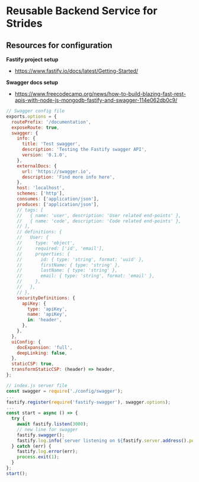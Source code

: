 # Reusable Backend Service for Strides

## Resources for configuration

**Fastify project setup**
- https://www.fastify.io/docs/latest/Getting-Started/

**Swagger docs setup**
- https://www.freecodecamp.org/news/how-to-build-blazing-fast-rest-apis-with-node-js-mongodb-fastify-and-swagger-114e062db0c9/

```js
// Swagger config file
exports.options = {
  routePrefix: '/documentation',
  exposeRoute: true,
  swagger: {
    info: {
      title: 'Test swagger',
      description: 'Testing the Fastify swagger API',
      version: '0.1.0',
    },
    externalDocs: {
      url: 'https://swagger.io',
      description: 'Find more info here',
    },
    host: 'localhost',
    schemes: ['http'],
    consumes: ['application/json'],
    produces: ['application/json'],
    // tags: [
    //   { name: 'user', description: 'User related end-points' },
    //   { name: 'code', description: 'Code related end-points' },
    // ],
    // definitions: {
    //   User: {
    //     type: 'object',
    //     required: ['id', 'email'],
    //     properties: {
    //       id: { type: 'string', format: 'uuid' },
    //       firstName: { type: 'string' },
    //       lastName: { type: 'string' },
    //       email: { type: 'string', format: 'email' },
    //     },
    //   },
    // },
    securityDefinitions: {
      apiKey: {
        type: 'apiKey',
        name: 'apiKey',
        in: 'header',
      },
    },
  },
  uiConfig: {
    docExpansion: 'full',
    deepLinking: false,
  },
  staticCSP: true,
  transformStaticCSP: (header) => header,
};
```

```js
// index.js server file
const swagger = require('./config/swagger');
...
fastify.register(require('fastify-swagger'), swagger.options);
...
const start = async () => {
  try {
    await fastify.listen(3000);
    // new line for swagger
    fastify.swagger();
    fastify.log.info(`server listening on ${fastify.server.address().port}`);
  } catch (err) {
    fastify.log.error(err);
    process.exit(1);
  }
};
start();
```